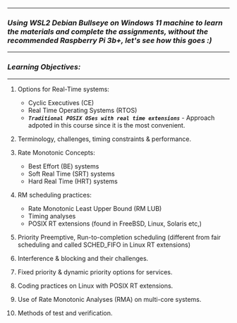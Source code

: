 -------
### ___Using WSL2 Debian Bullseye on Windows 11 machine to learn the materials and complete the assignments, without the recommended Raspberry Pi 3b+, let's see how this goes :)___
-------

### ___Learning Objectives:___
-----------------

1. Options for Real-Time systems:
    - Cyclic Executives (CE)
    - Real Time Operating Systems (RTOS)
    - ___`Traditional POSIX OSes with real time extensions`___ - Approach adpoted in this course since it is the most convenient.
      
2. Terminology, challenges, timing constraints & performance.

3. Rate Monotonic Concepts:
   - Best Effort (BE) systems
   - Soft Real Time (SRT) systems
   - Hard Real Time (HRT) systems

4. RM scheduling practices:
   - Rate Monotonic Least Upper Bound (RM LUB)
   - Timing analyses
   - POSIX RT extensions (found in FreeBSD, Linux, Solaris etc,)
  
5. Priority Preemptive, Run-to-completion scheduling (different from fair scheduling and called SCHED_FIFO in Linux RT extensions)

6. Interference & blocking and their challenges.

7. Fixed priority & dynamic priority options for services.

8. Coding practices on Linux with POSIX RT extensions.

9. Use of Rate Monotonic Analyses (RMA) on multi-core systems.

10. Methods of test and verification.